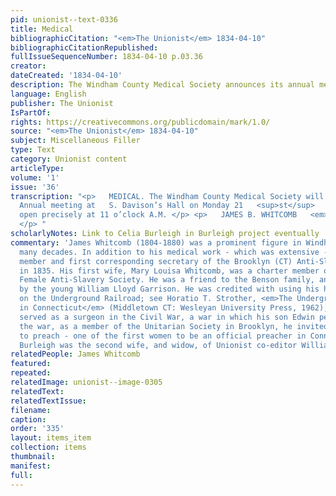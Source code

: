 ```yaml
---
pid: unionist--text-0336
title: Medical
bibliographicCitation: "<em>The Unionist</em> 1834-04-10"
bibliographicCitationRepublished: 
fullIssueSequenceNumber: 1834-04-10 p.03.36
creator: 
dateCreated: '1834-04-10'
description: The Windham County Medical Society announces its annual meeting
language: English
publisher: The Unionist
IsPartOf: 
rights: https://creativecommons.org/publicdomain/mark/1.0/
source: "<em>The Unionist</em> 1834-04-10"
subject: Miscellaneous Filler
type: Text
category: Unionist content
articleType: 
volume: '1'
issue: '36'
transcription: "<p>   MEDICAL. The Windham County Medical Society will hold their
  Annual meeting at   S. Davison’s Hall on Monday 21   <sup>st</sup>   inst. Meeting
  open precisely at 11 o’clock A.M. </p> <p>   JAMES B. WHITCOMB   <em>Clerk.</em>
  </p> "
scholarlyNotes: Link to Celia Burleigh in Burleigh project eventually
commentary: 'James Whitcomb (1804-1880) was a prominent figure in Windham county for
  many decades. In addition to his medical work - which was extensive - he was a founding
  member and first corresponding secretary of the Brooklyn (CT) Anti-Slavery Society
  in 1835. His first wife, Mary Louisa Whitcomb, was a charter member of the Brooklyn
  Female Anti-Slavery Society. He was a friend to the Benson family, and was known
  by the young William Lloyd Garrison. He was credited with using his house as a station
  on the Underground Railroad; see Horatio T. Strother, <em>The Underground Railroad
  in Connecticut</em> (Middletown CT: Wesleyan University Press, 1962), p. 134, 211.  Whitcomb
  served as a surgeon in the Civil War, a war in which his son Edwin perished. After
  the war, as a member of the Unitarian Society in Brooklyn, he invited Celia Burleigh
  to preach - one of the first women to be an official preacher in Connecticut. Celia
  Burleigh was the second wife, and widow, of Unionist co-editor William H. Burleigh'
relatedPeople: James Whitcomb
featured: 
repeated: 
relatedImage: unionist--image-0305
relatedText: 
relatedTextIssue: 
filename: 
caption: 
order: '335'
layout: items_item
collection: items
thumbnail: 
manifest: 
full: 
---
```

